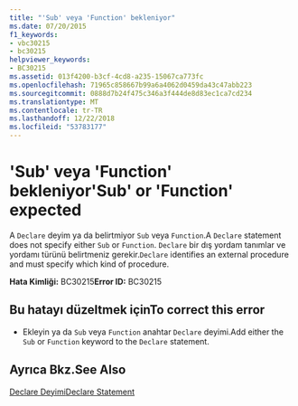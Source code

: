 ```yaml
---
title: "'Sub' veya 'Function' bekleniyor"
ms.date: 07/20/2015
f1_keywords:
- vbc30215
- bc30215
helpviewer_keywords:
- BC30215
ms.assetid: 013f4200-b3cf-4cd8-a235-15067ca773fc
ms.openlocfilehash: 71965c858667b99a6a4062d0459da43c47abb223
ms.sourcegitcommit: 0888d7b24f475c346a3f444de8d83ec1ca7cd234
ms.translationtype: MT
ms.contentlocale: tr-TR
ms.lasthandoff: 12/22/2018
ms.locfileid: "53783177"
---
```

# <a name="sub-or-function-expected"></a><span data-ttu-id="663e1-102">'Sub' veya 'Function' bekleniyor</span><span class="sxs-lookup"><span data-stu-id="663e1-102">'Sub' or 'Function' expected</span></span>
<span data-ttu-id="663e1-103">A `Declare` deyim ya da belirtmiyor `Sub` veya `Function`.</span><span class="sxs-lookup"><span data-stu-id="663e1-103">A `Declare` statement does not specify either `Sub` or `Function`.</span></span> <span data-ttu-id="663e1-104">`Declare` bir dış yordam tanımlar ve yordamı türünü belirtmeniz gerekir.</span><span class="sxs-lookup"><span data-stu-id="663e1-104">`Declare` identifies an external procedure and must specify which kind of procedure.</span></span>  
  
 <span data-ttu-id="663e1-105">**Hata Kimliği:** BC30215</span><span class="sxs-lookup"><span data-stu-id="663e1-105">**Error ID:** BC30215</span></span>  
  
## <a name="to-correct-this-error"></a><span data-ttu-id="663e1-106">Bu hatayı düzeltmek için</span><span class="sxs-lookup"><span data-stu-id="663e1-106">To correct this error</span></span>  
  
-   <span data-ttu-id="663e1-107">Ekleyin ya da `Sub` veya `Function` anahtar `Declare` deyimi.</span><span class="sxs-lookup"><span data-stu-id="663e1-107">Add either the `Sub` or `Function` keyword to the `Declare` statement.</span></span>  
  
## <a name="see-also"></a><span data-ttu-id="663e1-108">Ayrıca Bkz.</span><span class="sxs-lookup"><span data-stu-id="663e1-108">See Also</span></span>  
 [<span data-ttu-id="663e1-109">Declare Deyimi</span><span class="sxs-lookup"><span data-stu-id="663e1-109">Declare Statement</span></span>](../../visual-basic/language-reference/statements/declare-statement.md)
